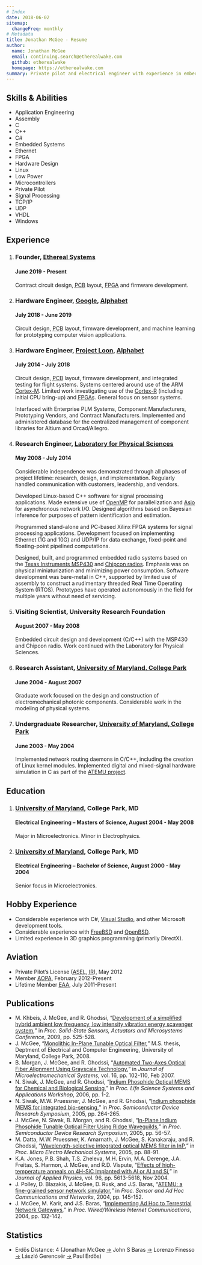 ```yaml
---
# Index
date: 2018-06-02
sitemap:
  changeFreq: monthly
# Metadata
title: Jonathan McGee - Resume
author:
  name: Jonathan McGee
  email: continuing.search@etherealwake.com
  github: etherealwake
  homepage: https://etherealwake.com
summary: Private pilot and electrical engineer with experience in embedded systems, hardware design, and signal processing.
---
```


<section id="skills">
  <h2>Skills &amp; Abilities</h2>
  <ul>
    <li>Application Engineering</li>
    <li>Assembly</li>
    <li>C</li>
    <li>C++</li>
    <li>C#</li>
    <li>Embedded Systems</li>
    <li>Ethernet</li>
    <li>FPGA</li>
    <li>Hardware Design</li>
    <li>Linux</li>
    <li>Low Power</li>
    <li>Microcontrollers</li>
    <li>Private Pilot</li>
    <li>Signal Processing</li>
    <li>TCP/IP</li>
    <li>UDP</li>
    <li>VHDL</li>
    <li>Windows</li>
  </ul>
</section>
<section id="experience">
  <h2>Experience</h2>
  <ol>
    <li>
      <h3>Founder, <a href="http://etherealsystems.net">Ethereal Systems</a></h3>
      <h4>June 2019 - Present</h4>
      <p>Contract circuit design, <abbr title="Printed Circuit Board">PCB</abbr> layout, <abbr title="Field Programmable Gate Array">FPGA</abbr> and firmware development.</p>
    </li>
    <li>
      <h3>Hardware Engineer, <a href="http://google.com/">Google</a>, <a href="https://abc.xyz/">Alphabet</a></h3>
      <h4>July 2018 - June 2019</h4>
      <p>Circuit design, <abbr title="Printed Circuit Board">PCB</abbr> layout, firmware development, and machine learning for prototyping computer vision applications.</p>
    </li>
    <li>
      <h3>Hardware Engineer, <a href="https://x.company/loon/">Project Loon</a>, <a href="https://abc.xyz/">Alphabet</a></h3>
      <h4>July 2014 - July 2018</h4>
      <p>Circuit design, <abbr title="Printed Circuit Board">PCB</abbr> layout, firmware development, and integrated testing for flight systems.  Systems centered around use of the ARM <a href="https://developer.arm.com/products/processors/cortex-m">Cortex-M</a>.  Limited work investigating use of the <a href="https://developer.arm.com/products/processors/cortex-r">Cortex-R</a> (including initial CPU bring-up) and <abbr title="Field Programmable Gate Arrays">FPGAs</abbr>.  General focus on sensor systems.</p>
      <p>Interfaced with Enterprise PLM Systems, Component Manufacturers, Prototyping Vendors, and Contract Manufacturers.  Implemented and administered database for the centralized management of component libraries for Altium and Orcad/Allegro.</p>
    </li>
    <li>
      <h3>Research Engineer, <a href="http://www.lps.umd.edu/">Laboratory for Physical Sciences</a></h3>
      <h4>May 2008 - July 2014</h4>
      <p>Considerable independence was demonstrated through all phases of project lifetime: research, design, and implementation. Regularly handled communication with customers, leadership, and vendors.</p>
      <p>Developed Linux-based C++ software for signal processing applications.  Made extensive use of <a href="http://openmp.org/">OpenMP</a> for parallelization and <a href="http://think-async.com/">Asio</a> for asynchronous network I/O. Designed algorithms based on Bayesian inference for purposes of pattern identification and estimation.</p>
      <p>Programmed stand-alone and PC-based Xilinx FPGA systems for signal processing applications. Development focused on implementing Ethernet (1G and 10G) and UDP/IP for data exchange, fixed-point and floating-point pipelined computations.</p>
      <p>Designed, built, and programmed embedded radio systems based on the <a href="http://www.ti.com/lsds/ti/microcontroller/16-bit_msp430/overview.page">Texas Instruments MSP430</a> and <a href="http://www.ti.com/product/cc1101">Chipcon radios</a>. Emphasis was on physical miniaturization and minimizing power consumption. Software development was bare-metal in C++, supported by limited use of assembly to construct a rudimentary threaded Real Time Operating System (RTOS). Prototypes have operated autonomously in the field for multiple years without need of servicing.</p>
    </li>
    <li>
      <h3>Visiting Scientist, University Research Foundation</h3>
      <h4>August 2007 - May 2008</h4>
      <p>Embedded circuit design and development (C/C++) with the MSP430 and Chipcon radio.  Work continued with the Laboratory for Physical Sciences.</p>
    </li>
    <li>
      <h3>Research Assistant, <a href="http://www.umd.edu/">University of Maryland, College Park</a></h3>
      <h4>June 2004 - August 2007</h4>
      <p>Graduate work focused on the design and construction of electromechanical photonic components.  Considerable work in the modeling of physical systems.</p>
    </li>
    <li>
      <h3>Undergraduate Researcher, <a href="http://www.umd.edu/">University of Maryland, College Park</a></h3>
      <h4>June 2003 - May 2004</h4>
      <p>Implemented network routing daemons in C/C++, including the creation of Linux kernel modules.  Implemented digital and mixed-signal hardware simulation in C as part of the <a href="http://www.hynet.umd.edu/research/atemu/">ATEMU project</a>.</p>
    </li>
  </ol>
</section>
<section id="education">
  <h2>Education</h2>
  <ol>
    <li>
      <h3><a href="http://www.umd.edu/">University of Maryland</a>, College Park, MD</h3>
      <h4>Electrical Engineering – Masters of Science, August 2004 - May 2008</h4>
      <p>Major in Microelectronics.  Minor in Electrophysics.</p>
    </li>
    <li>
      <h3><a href="http://www.umd.edu/">University of Maryland</a>, College Park, MD</h3>
      <h4>Electrical Engineering – Bachelor of Science, August 2000 - May 2004</h4>
      <p>Senior focus in Microelectronics.</p>
    </li>
  </ol>
</section>
<section id="hobby">
  <h2>Hobby Experience</h2>
  <ul>
    <li>Considerable experience with C#, <a href="http://www.visualstudio.com/">Visual Studio</a>, and other Microsoft development tools.</li>
    <li>Considerable experience with <a href="http://freebsd.org/">FreeBSD</a> and <a href="http://openbsd.org/">OpenBSD</a>.</li>
    <li>Limited experience in 3D graphics programming (primarily DirectX).</li>
  </ul>
</section>
<section id="aviation">
  <h2>Aviation</h2>
  <ul>
    <li>Private Pilot’s License (<abbr title="Airplane, Single Engine, Land">ASEL</abbr>, <abbr title="Instrument Rating">IR</abbr>), May 2012</li>
    <li>Member <a href="http://aopa.org/"><abbr title="Aircraft Owners and Pilots Association">AOPA</abbr></a>, February 2012-Present</li>
    <li>Lifetime Member <a href="http://eaa.org/"><abbr title="Experimental Aircraft Association">EAA</abbr></a>, July 2011-Present</li>
  </ul>
</section>
<section id="publications">
  <h2>Publications</h2>
  <ul>
    <li class="conference">M. Khbeis, J. McGee, and R. Ghodssi, <q><a href="http://dx.doi.org/10.1109/SENSOR.2009.5285377">Development of a simplified hybrid ambient low frequency, low intensity vibration energy scavenger system</a>,</q> in <i>Proc. Solid-State Sensors, Actuators and Microsystems Conference</i>, 2009, pp. 525-528.</li>
    <li class="thesis">J. McGee, <q><a href="http://hdl.handle.net/1903/8566">Monolithic In-Plane Tunable Optical Filter</a>,</q> M.S. thesis, Deptment of Electrical and Computer Engineering, University of Maryland, College Park, 2008.</li>
    <li class="journal">B. Morgan, J. McGee, and R. Ghodssi, <q><a href="http://dx.doi.org/10.1109/JMEMS.2006.886035">Automated Two-Axes Optical Fiber Alignment Using Grayscale Technology</a>,</q> in <i>Journal of Microelectromechanical Systems</i>, vol. 16, pp. 102-110, Feb 2007.</li>
    <li class="conference">N. Siwak, J. McGee, and R. Ghodssi, <q><a href="http://dx.doi.org/10.1109/LSSA.2006.250369">Indium Phosphide Optical MEMS for Chemical and Biological Sensing</a>,</q> in <i>Proc.  Life Science Systems and Applications Workshop</i>, 2006, pp. 1-2.</li>
    <li class="conference">N. Siwak, M.W. Pruessner, J. McGee, and R. Ghodssi, <q><a href="http://dx.doi.org/10.1109/ISDRS.2005.1596086">Indium phosphide MEMS for integrated bio-sensing</a>,</q> in <i>Proc. Semiconductor Device Research Symposium</i>, 2005, pp. 264-265.</li>
    <li class="conference">J. McGee, N. Siwak, B. Morgan, and R. Ghodssi, <q><a href="http://dx.doi.org/10.1109/ISDRS.2005.1595975">In-Plane Indium Phosphide Tunable Optical Filter Using Ridge Waveguilds</a>,</q> in <i>Proc. Semiconductor Device Research Symposium</i>, 2005, pp. 56-57.</li>
    <li class="conference">M. Datta, M.W. Pruessner, K. Amarnath, J. McGee, S. Kanakaraju, and R. Ghodssi, <q><a href="http://dx.doi.org/10.1109/MEMSYS.2005.1453874">Wavelength-selective integrated optical MEMS filter in InP</a>,</q> in <i>Proc. Micro Electro Mechanical Systems</i>, 2005, pp. 88-91.</li>
    <li class="journal">K.A. Jones, P.B. Shah, T.S. Zheleva, M.H. Ervin, M.A. Derenge, J.A. Freitas, S. Harmon, J. McGee, and R.D. Vispute, <q><a href="http://dx.doi.org/10.1063/1.1798404">Effects of high-temperature anneals on 4H-SiC Implanted with Al or Al and Si</a>,</q> in <i>Journal of Applied Physics</i>, vol. 96, pp. 5613-5618, Nov 2004.</li>
    <li class="conference">J. Polley, D. Blazakis, J. McGee, D. Rusk, and J.S. Baras, <q><a href="http://dx.doi.org/10.1109/SAHCN.2004.1381912">ATEMU: a fine-grained sensor network simulator</a>,</q> in <i>Proc.  Sensor and Ad Hoc Communications and Networks</i>, 2004, pp. 145-152.</li>
    <li class="conference">J. McGee, M. Karir, and J.S. Baras, <q><a href="http://dx.doi.org/10.1007/978-3-540-24643-5_12">Implementing Ad Hoc to Terrestrial Network Gateways</a>,</q> in <i>Proc. Wired/Wireless Internet Communications</i>, 2004, pp. 132-142.</li>
  </ul>
</section>
<section id="statistics">
  <h2>Statistics</h2>
  <ul>
    <li>Erdős Distance: 4 (Jonathan McGee <a href="http://dx.doi.org/10.1007/978-3-540-24643-5_12">&#x2192;</a> John S Baras <a href="https://mathscinet.ams.org/mathscinet-getitem?mr=1198920">&#x2192;</a> Lorenzo Finesso <a href="https://mathscinet.ams.org/mathscinet-getitem?mr=2886953">&#x2192;</a> László Gerencsér <a href="https://mathscinet.ams.org/mathscinet-getitem?mr=321803">&#x2192;</a> Paul Erdős)</li>
  </ul>
</section>
